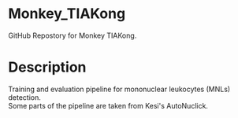 # Monkey_TIAKong
GitHub Repostory for Monkey TIAKong.  

# Description
Training and evaluation pipeline for mononuclear leukocytes (MNLs) detection.  
Some parts of the pipeline are taken from Kesi's AutoNuclick.